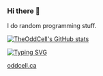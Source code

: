 ### Hi there 👋
I do random programming stuff.

[![TheOddCell's GitHub stats](https://github-readme-stats.vercel.app/api?username=TheOddCell)](https://github.com/anuraghazra/github-readme-stats)

[![Typing SVG](https://readme-typing-svg.demolab.com?font=Ubuntu&pause=1000&multiline=false&random=true&width=435&lines=A+programmer+who+does+stuff;%3F%3F%3F%3F%3F;WHAT+IS+THIS+FONT%3F;TOUCH+SOME+GRASS;buss%3A%2F%2F+is+the+futre+for+webdev)](https://git.io/typing-svg)


[oddcell.ca](https://oddcell.ca)
